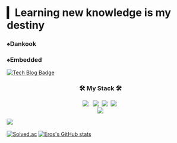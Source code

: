 # ▎Learning new knowledge is my destiny<br>
<h3>♠Dankook</h3>
<h3>♠Embedded</h3>

[![Tech Blog Badge](https://img.shields.io/badge/-%EC%9D%B4%EB%A0%A5%EC%84%9C&%ED%8F%AC%ED%8A%B8%ED%8F%B4%EB%A6%AC%EC%98%A4-000000?style=flat-square&logo=notion&link=https://fast-paradox-f5f.notion.site/Kim-Do-Young-620805a3c5cf4f55b5e494bd53fdde29)](https://www.notion.so/ZHAO-GUANGXUN-9775932988e5423bb922a2ab13e9927d)
<h3 align="center"><b>🛠 My Stack 🛠</b></h3>

<p align="center">
<!-- <img src="https://img.shields.io/badge/Android-3DDC84?style=flat-square&logo=Android&logoColor=white"/></a> &nbsp -->
<img src="https://img.shields.io/badge/c++-00599C?style=flat-square&logo=c%2B%2B&logoColor=white"/></a> &nbsp  
<img src="https://img.shields.io/badge/Adobe Photoshop-31A8FF?style=flat-square&logo=Adobe Photoshop&logoColor=white"/>&nbsp 
<img src="https://img.shields.io/badge/Linux-FCC624?style=flat-square&logo=Linux&logoColor=white"/>&nbsp 
<img src="https://img.shields.io/badge/Java-007396?style=flat-square&logo=Java&logoColor=white"/>&nbsp <br>
<a href="mailto:guangxun0621@gmail.com" target="_blank"><img src="https://img.shields.io/badge/Gmail-005FF9?style=flat-square&logo=Gmail&logoColor=white"/></a> <br></p>

<a href="https://hits.seeyoufarm.com"><img src="https://hits.seeyoufarm.com/api/count/incr/badge.svg?url=https%3A%2F%2Fgithub.com%2FErosBryant&count_bg=%231B1B1A&title_bg=%235C5C5C&icon=katana.svg&icon_color=%23131212&title=Eros&edge_flat=false"/></a>&nbsp;&nbsp;&nbsp;&nbsp;&nbsp;&nbsp;&nbsp;&nbsp;&nbsp;&nbsp;&nbsp;&nbsp;&nbsp;&nbsp;&nbsp;&nbsp;&nbsp;&nbsp;&nbsp;&nbsp;&nbsp;&nbsp;&nbsp;
  
[![Solved.ac](http://mazassumnida.wtf/api/v2/generate_badge?boj=guang)](https://solved.ac/guang)
    [![Eros's GitHub stats](https://github-readme-stats.vercel.app/api?username=ErosBryant&show_icons=true&theme=graywhite)](https://github.com/anuraghazra/github-readme-stats)

<!--
[![Top Langs](https://github-readme-stats.vercel.app/api/top-langs/?username=ErosBryant&layout=compact)](https://github.com/anuraghazra/github-readme-stats)
-->


